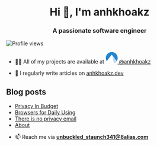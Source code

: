 <h1 align="center">Hi 👋, I'm anhkhoakz</h1>
<h3 align="center">A passionate software engineer</h3>

![Profile views](https://komarev.com/ghpvc/?username=anhkhoakz&label=Profile%20views&color=0e75b6&style=flat)

- 👨‍💻 All of my projects are available at [![Codeberg](imgs/codeberg.svg) @anhkhoakz](https://codeberg.org/anhkhoakz/)

- 📝 I regularly write articles on [anhkhoakz.dev](https://anhkhoakz.dev/)

## Blog posts

<!-- BLOG-POST-LIST:START -->
- [Privacy In Budget](http://anhkhoakz.dev/blog/privacy-in-budget/)
- [Browsers for Daily Using](http://anhkhoakz.dev/blog/browsers-for-daily-using/)
- [There is no privacy email](http://anhkhoakz.dev/blog/no-privacy-email/)
- [About](http://anhkhoakz.dev/about/)
<!-- BLOG-POST-LIST:END -->

- 📫 Reach me via **unbuckled_staunch341@8alias.com**
